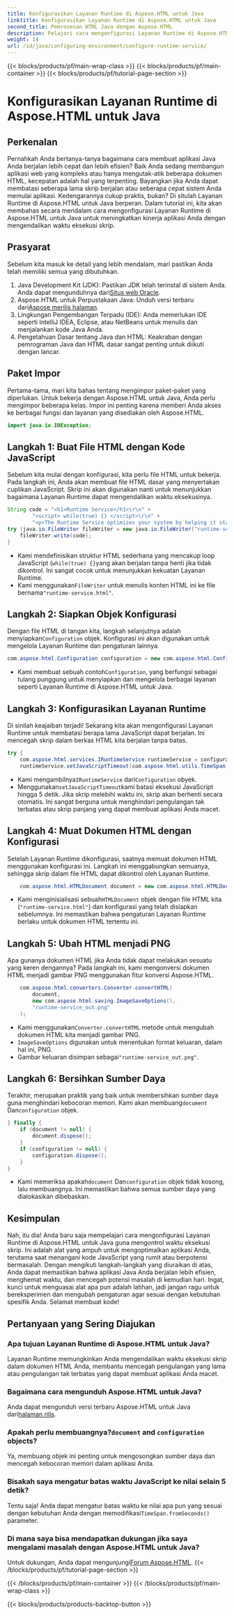 ```yaml
---
title: Konfigurasikan Layanan Runtime di Aspose.HTML untuk Java
linktitle: Konfigurasikan Layanan Runtime di Aspose.HTML untuk Java
second_title: Pemrosesan HTML Java dengan Aspose.HTML
description: Pelajari cara mengonfigurasi Layanan Runtime di Aspose.HTML untuk Java guna mengoptimalkan eksekusi skrip, mencegah pengulangan tak terbatas, dan meningkatkan kinerja aplikasi.
weight: 14
url: /id/java/configuring-environment/configure-runtime-service/
---
```


{{< blocks/products/pf/main-wrap-class >}}
{{< blocks/products/pf/main-container >}}
{{< blocks/products/pf/tutorial-page-section >}}

# Konfigurasikan Layanan Runtime di Aspose.HTML untuk Java

## Perkenalan
Pernahkah Anda bertanya-tanya bagaimana cara membuat aplikasi Java Anda berjalan lebih cepat dan lebih efisien? Baik Anda sedang membangun aplikasi web yang kompleks atau hanya mengutak-atik beberapa dokumen HTML, kecepatan adalah hal yang terpenting. Bayangkan jika Anda dapat membatasi seberapa lama skrip berjalan atau seberapa cepat sistem Anda memulai aplikasi. Kedengarannya cukup praktis, bukan? Di situlah Layanan Runtime di Aspose.HTML untuk Java berperan. Dalam tutorial ini, kita akan membahas secara mendalam cara mengonfigurasi Layanan Runtime di Aspose.HTML untuk Java untuk meningkatkan kinerja aplikasi Anda dengan mengendalikan waktu eksekusi skrip.
## Prasyarat
Sebelum kita masuk ke detail yang lebih mendalam, mari pastikan Anda telah memiliki semua yang dibutuhkan. 
1.  Java Development Kit (JDK): Pastikan JDK telah terinstal di sistem Anda. Anda dapat mengunduhnya dari[Situs web Oracle](https://www.oracle.com/java/technologies/javase-downloads.html).
2.  Aspose.HTML untuk Perpustakaan Java: Unduh versi terbaru dari[Aspose merilis halaman](https://releases.aspose.com/html/java/). 
3. Lingkungan Pengembangan Terpadu (IDE): Anda memerlukan IDE seperti IntelliJ IDEA, Eclipse, atau NetBeans untuk menulis dan menjalankan kode Java Anda.
4. Pengetahuan Dasar tentang Java dan HTML: Keakraban dengan pemrograman Java dan HTML dasar sangat penting untuk diikuti dengan lancar.

## Paket Impor
Pertama-tama, mari kita bahas tentang mengimpor paket-paket yang diperlukan. Untuk bekerja dengan Aspose.HTML untuk Java, Anda perlu mengimpor beberapa kelas. Impor ini penting karena memberi Anda akses ke berbagai fungsi dan layanan yang disediakan oleh Aspose.HTML.
```java
import java.io.IOException;
```

## Langkah 1: Buat File HTML dengan Kode JavaScript
Sebelum kita mulai dengan konfigurasi, kita perlu file HTML untuk bekerja. Pada langkah ini, Anda akan membuat file HTML dasar yang menyertakan cuplikan JavaScript. Skrip ini akan digunakan nanti untuk menunjukkan bagaimana Layanan Runtime dapat mengendalikan waktu eksekusinya.
```java
String code = "<h1>Runtime Service</h1>\r\n" +
		"<script> while(true) {} </script>\r\n" +
		"<p>The Runtime Service optimizes your system by helping it start apps and programs faster.</p>\r\n";
try (java.io.FileWriter fileWriter = new java.io.FileWriter("runtime-service.html")) {
	fileWriter.write(code);
}
```

- Kami mendefinisikan struktur HTML sederhana yang mencakup loop JavaScript (`while(true) {}`yang akan berjalan tanpa henti jika tidak dikontrol. Ini sangat cocok untuk menunjukkan kekuatan Layanan Runtime.
-  Kami menggunakan`FileWriter` untuk menulis konten HTML ini ke file bernama`"runtime-service.html"`.
## Langkah 2: Siapkan Objek Konfigurasi
 Dengan file HTML di tangan kita, langkah selanjutnya adalah menyiapkan`Configuration` objek. Konfigurasi ini akan digunakan untuk mengelola Layanan Runtime dan pengaturan lainnya.
```java
com.aspose.html.Configuration configuration = new com.aspose.html.Configuration();
```

-  Kami membuat sebuah contoh`Configuration`, yang berfungsi sebagai tulang punggung untuk menyiapkan dan mengelola berbagai layanan seperti Layanan Runtime di Aspose.HTML untuk Java.
## Langkah 3: Konfigurasikan Layanan Runtime
Di sinilah keajaiban terjadi! Sekarang kita akan mengonfigurasi Layanan Runtime untuk membatasi berapa lama JavaScript dapat berjalan. Ini mencegah skrip dalam berkas HTML kita berjalan tanpa batas.
```java
try {
	com.aspose.html.services.IRuntimeService runtimeService = configuration.getService(com.aspose.html.services.IRuntimeService.class);
	runtimeService.setJavaScriptTimeout(com.aspose.html.utils.TimeSpan.fromSeconds(5));
```

-  Kami mengambilnya`IRuntimeService` dari`Configuration` obyek.
-  Menggunakan`setJavaScriptTimeout`kami batasi eksekusi JavaScript hingga 5 detik. Jika skrip melebihi waktu ini, skrip akan berhenti secara otomatis. Ini sangat berguna untuk menghindari pengulangan tak terbatas atau skrip panjang yang dapat membuat aplikasi Anda macet.
## Langkah 4: Muat Dokumen HTML dengan Konfigurasi
Setelah Layanan Runtime dikonfigurasi, saatnya memuat dokumen HTML menggunakan konfigurasi ini. Langkah ini menggabungkan semuanya, sehingga skrip dalam file HTML dapat dikontrol oleh Layanan Runtime.
```java
	com.aspose.html.HTMLDocument document = new com.aspose.html.HTMLDocument("runtime-service.html", configuration);
```

-  Kami menginisialisasi sebuah`HTMLDocument` objek dengan file HTML kita (`"runtime-service.html"`) dan konfigurasi yang telah disiapkan sebelumnya. Ini memastikan bahwa pengaturan Layanan Runtime berlaku untuk dokumen HTML tertentu ini.
## Langkah 5: Ubah HTML menjadi PNG
Apa gunanya dokumen HTML jika Anda tidak dapat melakukan sesuatu yang keren dengannya? Pada langkah ini, kami mengonversi dokumen HTML menjadi gambar PNG menggunakan fitur konversi Aspose.HTML.
```java
	com.aspose.html.converters.Converter.convertHTML(
		document,
		new com.aspose.html.saving.ImageSaveOptions(),
		"runtime-service_out.png"
	);
```

-  Kami menggunakan`Converter.convertHTML` metode untuk mengubah dokumen HTML kita menjadi gambar PNG.
- `ImageSaveOptions` digunakan untuk menentukan format keluaran, dalam hal ini, PNG.
- Gambar keluaran disimpan sebagai`"runtime-service_out.png"`.
## Langkah 6: Bersihkan Sumber Daya
 Terakhir, merupakan praktik yang baik untuk membersihkan sumber daya guna menghindari kebocoran memori. Kami akan membuang`document` Dan`configuration` objek.
```java
} finally {
	if (document != null) {
		document.dispose();
	}
	if (configuration != null) {
		configuration.dispose();
	}
}
```

-  Kami memeriksa apakah`document` Dan`configuration` objek tidak kosong, lalu membuangnya. Ini memastikan bahwa semua sumber daya yang dialokasikan dibebaskan.

## Kesimpulan
Nah, itu dia! Anda baru saja mempelajari cara mengonfigurasi Layanan Runtime di Aspose.HTML untuk Java guna mengontrol waktu eksekusi skrip. Ini adalah alat yang ampuh untuk mengoptimalkan aplikasi Anda, terutama saat menangani kode JavaScript yang rumit atau berpotensi bermasalah. Dengan mengikuti langkah-langkah yang diuraikan di atas, Anda dapat memastikan bahwa aplikasi Java Anda berjalan lebih efisien, menghemat waktu, dan mencegah potensi masalah di kemudian hari. Ingat, kunci untuk menguasai alat apa pun adalah latihan, jadi jangan ragu untuk bereksperimen dan mengubah pengaturan agar sesuai dengan kebutuhan spesifik Anda. Selamat membuat kode!
## Pertanyaan yang Sering Diajukan
### Apa tujuan Layanan Runtime di Aspose.HTML untuk Java?  
Layanan Runtime memungkinkan Anda mengendalikan waktu eksekusi skrip dalam dokumen HTML Anda, membantu mencegah pengulangan yang lama atau pengulangan tak terbatas yang dapat membuat aplikasi Anda macet.
### Bagaimana cara mengunduh Aspose.HTML untuk Java?  
 Anda dapat mengunduh versi terbaru Aspose.HTML untuk Java dari[halaman rilis](https://releases.aspose.com/html/java/).
###  Apakah perlu membuangnya?`document` and `configuration` objects?  
Ya, membuang objek ini penting untuk mengosongkan sumber daya dan mencegah kebocoran memori dalam aplikasi Anda.
### Bisakah saya mengatur batas waktu JavaScript ke nilai selain 5 detik?  
 Tentu saja! Anda dapat mengatur batas waktu ke nilai apa pun yang sesuai dengan kebutuhan Anda dengan memodifikasi`TimeSpan.fromSeconds()` parameter.
### Di mana saya bisa mendapatkan dukungan jika saya mengalami masalah dengan Aspose.HTML untuk Java?  
 Untuk dukungan, Anda dapat mengunjungi[Forum Aspose.HTML](https://forum.aspose.com/c/html/29).
{{< /blocks/products/pf/tutorial-page-section >}}

{{< /blocks/products/pf/main-container >}}
{{< /blocks/products/pf/main-wrap-class >}}

{{< blocks/products/products-backtop-button >}}
